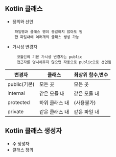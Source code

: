 ## Kotlin 클래스

*  정의와 선언

        파일명과 클래스 명이 동일하지 않아도 됨
        한 파일내에 여러개의 클래스 생성 가능

* 가시성 변경자

        코틀린의 기본 가시성 변경자는 public
        접근자를 명시해주지 않으면 자동으로 public으로 선언됨

|변경자|클래스|최상위 함수,변수|
|------|---|---|
|public(기본)|모든 곳| 모든 곳|
|internal|같은 모듈 내| 같은 모듈 내|
|protected|하위 클래스 내|(사용불가)|
|private|같은 클래스 내| 같은 파일 내|

## Kotlin 클래스 생성자

* 주 생성자
* 클래스 정의
